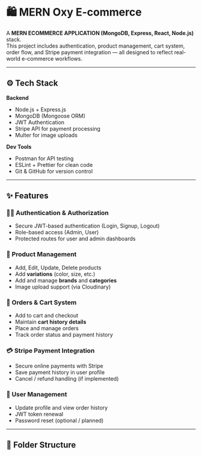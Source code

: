 # 🛍️ MERN Oxy E-commerce

A **MERN ECOMMERCE APPLICATION (MongoDB, Express, React, Node.js)** stack.  
This project includes authentication, product management, cart system, order flow, and Stripe payment integration — all designed to reflect real-world e-commerce workflows.

---

## ⚙️ Tech Stack

**Backend**
- Node.js + Express.js
- MongoDB (Mongoose ORM)
- JWT Authentication
- Stripe API for payment processing
- Multer for image uploads

**Dev Tools**
- Postman for API testing
- ESLint + Prettier for clean code
- Git & GitHub for version control
---

## ✨ Features

### 🧑‍💼 Authentication & Authorization
- Secure JWT-based authentication (Login, Signup, Logout)
- Role-based access (Admin, User)
- Protected routes for user and admin dashboards

### 🛒 Product Management
- Add, Edit, Update, Delete products  
- Add **variations** (color, size, etc.)  
- Add and manage **brands** and **categories**  
- Image upload support (via Cloudinary)

### 🧾 Orders & Cart System
- Add to cart and checkout  
- Maintain **cart history details**  
- Place and manage orders  
- Track order status and payment history  

### 💳 Stripe Payment Integration
- Secure online payments with Stripe  
- Save payment history in user profile  
- Cancel / refund handling (if implemented)

### 👤 User Management
- Update profile and view order history  
- JWT token renewal  
- Password reset (optional / planned)

---

## 🧠 Folder Structure

